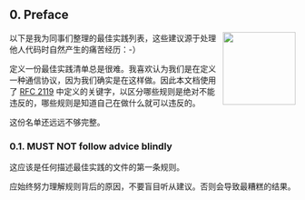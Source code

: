 ## 0. Preface

<img src=".././assets/scala-logo-256.png"  align="right" width="128" height="128" />

以下是我为同事们整理的最佳实践列表，这些建议源于处理他人代码时自然产生的痛苦经历：-）

定义一份最佳实践清单总是很难。我喜欢认为我们是在定义一种通信协议，因为我们确实是在这样做。因此本文档使用了 [RFC 2119](https://www.ietf.org/rfc/rfc2119.txt) 中定义的关键字，以区分哪些规则是绝对不能违反的，哪些规则是知道自己在做什么就可以违反的。

这份名单还远远不够完整。

### 0.1. MUST NOT follow advice blindly

这应该是任何描述最佳实践的文件的第一条规则。 

应始终努力理解规则背后的原因，不要盲目听从建议。否则会导致最糟糕的结果。